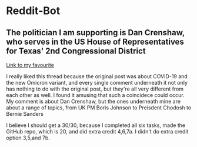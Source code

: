 # Reddit-Bot

## The politician I am supporting is Dan Crenshaw, who serves in the US House of Representatives for Texas' 2nd Congressional District

[Link to my favourite](https://old.reddit.com/r/BotTown2/comments/r3ux4w/pfizer_says_they_can_get_an_omicron_vaccine_out/hmd3434/)

I really liked this thread because the original post was about COVID-19 and the new Omicron variant, and every single comment underneath it not only has nothing to do with the original post, but they're all very different from each other as well. I found it amusing that such a coincidece could occur. My comment is about Dan Crenshaw, but the ones underneath mine are about a range of topics, from UK PM Boris Johnson to Preisdent Chodosh to Bernie Sanders

I believe I should get a 30/30, because I completed all six tasks, made the GitHub repo, which is 20, and did extra credit 4,6,7a. I didn't do extra credit option 3,5,and 7b. 
